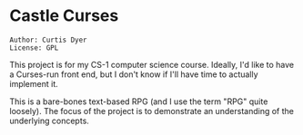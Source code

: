 # Castle Curses

```
Author: Curtis Dyer
License: GPL
```

This project is for my CS-1 computer science course. Ideally, I'd like
to have a Curses-run front end, but I don't know if I'll have time to
actually implement it.

This is a bare-bones text-based RPG (and I use the term "RPG" quite
loosely). The focus of the project is to demonstrate an understanding
of the underlying concepts.
